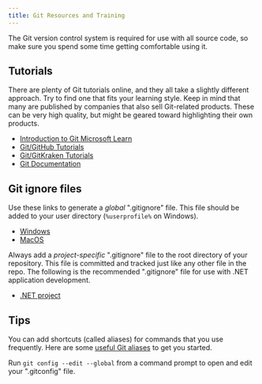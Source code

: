 ```yaml
---
title: Git Resources and Training
---
```


The Git version control system is required for use with all source code, so make sure you spend some time getting comfortable using it.

## Tutorials

There are plenty of Git tutorials online, and they all take a slightly different approach. Try to find one that fits your learning style. Keep in mind that many are published by companies that also sell Git-related products. These can be very high quality, but might be geared toward highlighting their own products.

* [Introduction to Git Microsoft Learn](https://docs.microsoft.com/en-us/learn/paths/intro-to-vc-git/)
* [Git/GitHub Tutorials](https://docs.github.com/en/get-started)
* [Git/GitKraken Tutorials](https://www.gitkraken.com/learn/git/tutorials)
* [Git Documentation](https://git-scm.com/doc)

## Git ignore files

Use these links to generate a *global* ".gitignore" file. This file should be added to your user directory (`%userprofile%` on Windows).

* [Windows](https://www.toptal.com/developers/gitignore/api/ssh,windows,microsoftoffice)
* [MacOS](https://www.toptal.com/developers/gitignore/api/ssh,macos,microsoftoffice)

Always add a *project-specific* ".gitignore" file to the root directory of your repository. This file is committed and tracked just like any other file in the repo. The following is the recommended ".gitignore" file for use with .NET application development.

* [.NET project](https://www.toptal.com/developers/gitignore/api/visualstudio,visualstudiocode,jetbrains)

## Tips

You can add shortcuts (called aliases) for commands that you use frequently. Here are some [useful Git aliases](https://gist.github.com/dougwaldron/3b447eca31d4ef3ca6cef1d6a1c8fc67) to get you started.

Run `git config --edit --global` from a command prompt to open and edit your ".gitconfig" file.
